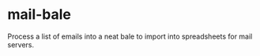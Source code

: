 # mail-bale
Process a list of emails into a neat bale to import into spreadsheets for mail servers.
